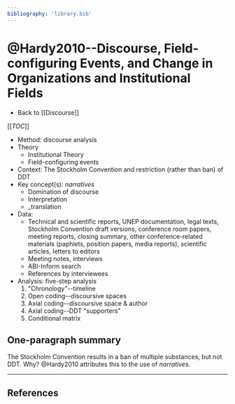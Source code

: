 ```yaml
---
bibliography: 'library.bib'
---
```


# @Hardy2010--Discourse, Field-configuring Events, and Change in Organizations and Institutional Fields

* Back to [[Discourse]]

[[_TOC_]]


* Method: discourse analysis
* Theory
    * Institutional Theory
    * Field-configuring events
* Context: The Stockholm Convention and restriction (rather than ban) of DDT
* Key concept(s): _narratives_
    * Domination of discourse
    * Interpretation
    * _translation
* Data: 
    * Technical and scientific reports, UNEP documentation, legal texts, Stockholm Convention draft versions, conference room papers, meeting reports, closing summary, other conference-related materials (paphlets, position papers, media reports), scientific articles, letters to editors
    * Meeting notes, interviews
    * ABI-Inform search
    * References by interviewees
* Analysis: five-step analysis
    1. "Chronology"--timeline
    2. Open coding--discoursive spaces 
    3. Axial coding--discoursive space & author
    4. Axial coding--DDT "supporters"
    5. Conditional matrix

## One-paragraph summary

The Stockholm Convention results in a ban of multiple substances, but not DDT. Why? @Hardy2010 attributes this to the use of _narratives_.

---

## References